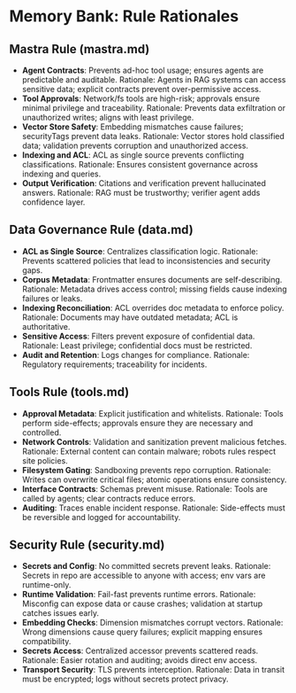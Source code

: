 # Memory Bank: Rule Rationales

## Mastra Rule (mastra.md)
- **Agent Contracts**: Prevents ad-hoc tool usage; ensures agents are predictable and auditable. Rationale: Agents in RAG systems can access sensitive data; explicit contracts prevent over-permissive access.
- **Tool Approvals**: Network/fs tools are high-risk; approvals ensure minimal privilege and traceability. Rationale: Prevents data exfiltration or unauthorized writes; aligns with least privilege.
- **Vector Store Safety**: Embedding mismatches cause failures; securityTags prevent data leaks. Rationale: Vector stores hold classified data; validation prevents corruption and unauthorized access.
- **Indexing and ACL**: ACL as single source prevents conflicting classifications. Rationale: Ensures consistent governance across indexing and queries.
- **Output Verification**: Citations and verification prevent hallucinated answers. Rationale: RAG must be trustworthy; verifier agent adds confidence layer.

## Data Governance Rule (data.md)
- **ACL as Single Source**: Centralizes classification logic. Rationale: Prevents scattered policies that lead to inconsistencies and security gaps.
- **Corpus Metadata**: Frontmatter ensures documents are self-describing. Rationale: Metadata drives access control; missing fields cause indexing failures or leaks.
- **Indexing Reconciliation**: ACL overrides doc metadata to enforce policy. Rationale: Documents may have outdated metadata; ACL is authoritative.
- **Sensitive Access**: Filters prevent exposure of confidential data. Rationale: Least privilege; confidential docs must be restricted.
- **Audit and Retention**: Logs changes for compliance. Rationale: Regulatory requirements; traceability for incidents.

## Tools Rule (tools.md)
- **Approval Metadata**: Explicit justification and whitelists. Rationale: Tools perform side-effects; approvals ensure they are necessary and controlled.
- **Network Controls**: Validation and sanitization prevent malicious fetches. Rationale: External content can contain malware; robots rules respect site policies.
- **Filesystem Gating**: Sandboxing prevents repo corruption. Rationale: Writes can overwrite critical files; atomic operations ensure consistency.
- **Interface Contracts**: Schemas prevent misuse. Rationale: Tools are called by agents; clear contracts reduce errors.
- **Auditing**: Traces enable incident response. Rationale: Side-effects must be reversible and logged for accountability.

## Security Rule (security.md)
- **Secrets and Config**: No committed secrets prevent leaks. Rationale: Secrets in repo are accessible to anyone with access; env vars are runtime-only.
- **Runtime Validation**: Fail-fast prevents runtime errors. Rationale: Misconfig can expose data or cause crashes; validation at startup catches issues early.
- **Embedding Checks**: Dimension mismatches corrupt vectors. Rationale: Wrong dimensions cause query failures; explicit mapping ensures compatibility.
- **Secrets Access**: Centralized accessor prevents scattered reads. Rationale: Easier rotation and auditing; avoids direct env access.
- **Transport Security**: TLS prevents interception. Rationale: Data in transit must be encrypted; logs without secrets protect privacy.